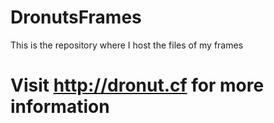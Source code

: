 # DronutsFrames
This is the repository where I host the files of my frames

# Visit http://dronut.cf for more information
